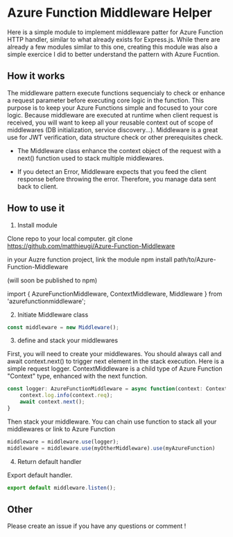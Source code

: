 # Azure Function Middleware Helper

Here is a simple module to implement middleware patter for Azure Function HTTP handler, similar to what already exists for Express.js.
While there are already a few modules similar to this one, creating this module was also a simple exercice I did to better understand the pattern with Azure Fucntion.

## How it works

The middleware pattern execute functions sequencialy to check or enhance a request parameter before executing core logic in the function. This purpose is to keep your Azure Functions simple and focused to your core logic.
Because middleware are executed at runtime when client request is received, you will want to keep all your reusable context out of scope of middlewares (DB initialization, service discovery...).
Middleware is a great use for JWT verification, data structure check or other prerequisites check. 

- The Middleware class enhance the context object of the request with a next() function used to stack multiple middlewares.

- If you detect an Error, Middleware expects that you feed the client response before throwing the error. Therefore, you manage data sent back to client.  

## How to use it 

1. Install module

Clone repo to your local computer.
git clone https://github.com/matthieugi/Azure-Function-Middleware 

in your Auzre function project, link the module
npm install path/to/Azure-Function-Middleware

(will soon be published to npm)

import { AzureFunctionMiddleware, ContextMiddleware, Middleware } from 'azurefunctionmiddleware';

2. Initiate Middleware class

```javascript
const middleware = new Middleware();
```

3. define and stack your middlewares

First, you will need to create your middlewares. You should always call and await context.next() to trigger next element in the stack execution. Here is a simple request logger. ContextMiddleware is a child type of Azure Function "Context" type, enhanced with the next function.


```javascript
const logger: AzureFunctionMiddleware = async function(context: ContextMiddleware) {
    context.log.info(context.req);
    await context.next();
}
```

Then stack your middleware. You can chain use function to stack all your middlewares or link to Azure Function

```javascript
middleware = middleware.use(logger);
middleware = middleware.use(myOtherMiddleware).use(myAzureFunction)
```

4. Return default handler 

Export default handler.

```javascript
export default middleware.listen();
```

## Other

Please create an issue if you have any questions or comment !
